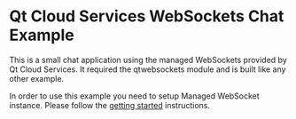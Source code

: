 Qt Cloud Services WebSockets Chat Example
=========================================

This is a small chat application using the managed WebSockets provided by Qt Cloud Services.
It required the qtwebsockets module and is built like any other example.

In order to use this example you need to setup Managed WebSocket instance. Please follow the [getting started](https://developer.qtc.io/mws/getting-started) instructions.
